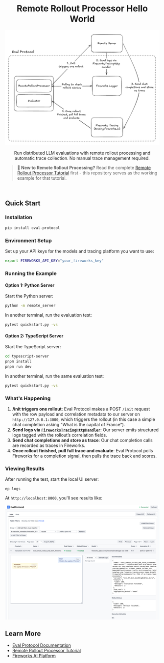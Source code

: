 <h1 align="center">Remote Rollout Processor Hello World</h1>

<p align="center">
  <img alt="Remote Rollout Processor Flow" src="assets/remote-rollout-processor.png">
</p>

<p align="center">
    Run distributed LLM evaluations with remote rollout processing and automatic trace collection. No manual trace management required.
</p>

> **📖 New to Remote Rollout Processing?** Read the complete [Remote Rollout Processor Tutorial](https://evalprotocol.io/tutorial/remote-rollout-processor) first - this repository serves as the working example for that tutorial.

<br/>

## Quick Start

### Installation

```bash
pip install eval-protocol
```

### Environment Setup

Set up your API keys for the models and tracing platform you want to use:

```bash
export FIREWORKS_API_KEY="your_fireworks_key"
```

### Running the Example

#### Option 1: Python Server

Start the Python server:
```bash
python -m remote_server
```

In another terminal, run the evaluation test:
```bash
pytest quickstart.py -vs
```

#### Option 2: TypeScript Server

Start the TypeScript server:
```bash
cd typescript-server
pnpm install
pnpm run dev
```

In another terminal, run the same evaluation test:
```bash
pytest quickstart.py -vs
```

### What's Happening

1. **/init triggers one rollout**: Eval Protocol makes a POST `/init` request with the row payload and correlation metadata to our server on `http://127.0.0.1:3000`, which triggers the rollout (in this case a simple chat completion asking "What is the capital of France").
2. **Send logs via [`FireworksTracingHttpHandler`](https://github.com/eval-protocol/python-sdk/blob/main/eval_protocol/log_utils/fireworks_tracing_http_handler.py)**: Our server emits structured logs tagged with the rollout’s correlation fields.
3. **Send chat completions and store as trace**: Our chat completion calls are recorded as traces in Fireworks.
4. **Once rollout finished, pull full trace and evaluate**: Eval Protocol polls Fireworks for a completion signal, then pulls the trace back and scores.


### Viewing Results

After running the test, start the local UI server:

```
ep logs
```

At `http://localhost:8000`, you'll see results like:

<p align="center">
  <img alt="Remote Rollout Processor EP Logs" src="assets/ep-logs.png">
</p>

## Learn More

- [Eval Protocol Documentation](https://evalprotocol.io/introduction)
- [Remote Rollout Processor Tutorial](https://evalprotocol.io/tutorial/remote-rollout-processor)
- [Fireworks AI Platform](https://fireworks.ai)
